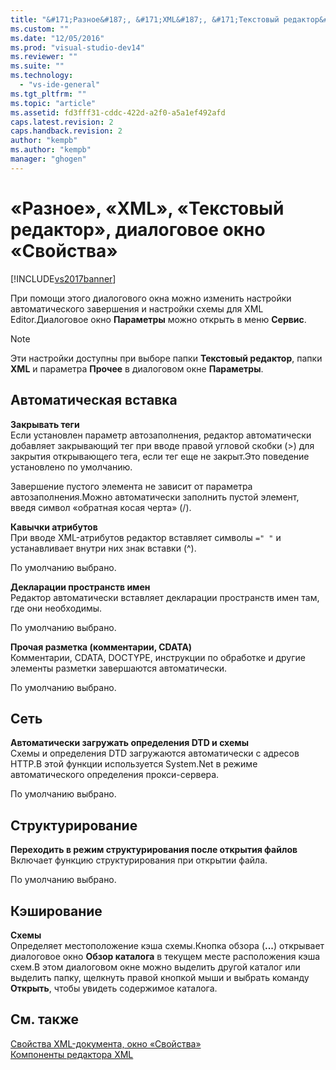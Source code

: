 ```yaml
---
title: "&#171;Разное&#187;, &#171;XML&#187;, &#171;Текстовый редактор&#187;, диалоговое окно &#171;Свойства&#187; | Microsoft Docs"
ms.custom: ""
ms.date: "12/05/2016"
ms.prod: "visual-studio-dev14"
ms.reviewer: ""
ms.suite: ""
ms.technology: 
  - "vs-ide-general"
ms.tgt_pltfrm: ""
ms.topic: "article"
ms.assetid: fd3fff31-cddc-422d-a2f0-a5a1ef492afd
caps.latest.revision: 2
caps.handback.revision: 2
author: "kempb"
ms.author: "kempb"
manager: "ghogen"
---
```

# &#171;Разное&#187;, &#171;XML&#187;, &#171;Текстовый редактор&#187;, диалоговое окно &#171;Свойства&#187;
[!INCLUDE[vs2017banner](../code-quality/includes/vs2017banner.md)]

При помощи этого диалогового окна можно изменить настройки автоматического завершения и настройки схемы для XML Editor.Диалоговое окно **Параметры** можно открыть в меню **Сервис**.  
  
> [!NOTE]
>  Эти настройки доступны при выборе папки **Текстовый редактор**, папки **XML** и параметра **Прочее** в диалоговом окне **Параметры**.  
  
## Автоматическая вставка  
 **Закрывать теги**  
 Если установлен параметр автозаполнения, редактор автоматически добавляет закрывающий тег при вводе правой угловой скобки \(\>\) для закрытия открывающего тега, если тег еще не закрыт.Это поведение установлено по умолчанию.  
  
 Завершение пустого элемента не зависит от параметра автозаполнения.Можно автоматически заполнить пустой элемент, введя символ «обратная косая черта» \(\/\).  
  
 **Кавычки атрибутов**  
 При вводе XML\-атрибутов редактор вставляет символы `=" "` и устанавливает внутри них знак вставки \(^\).  
  
 По умолчанию выбрано.  
  
 **Декларации пространств имен**  
 Редактор автоматически вставляет декларации пространств имен там, где они необходимы.  
  
 По умолчанию выбрано.  
  
 **Прочая разметка \(комментарии, CDATA\)**  
 Комментарии, CDATA, DOCTYPE, инструкции по обработке и другие элементы разметки завершаются автоматически.  
  
 По умолчанию выбрано.  
  
## Сеть  
 **Автоматически загружать определения DTD и схемы**  
 Схемы и определения DTD загружаются автоматически с адресов HTTP.В этой функции используется System.Net в режиме автоматического определения прокси\-сервера.  
  
 По умолчанию выбрано.  
  
## Структурирование  
 **Переходить в режим структурирования после открытия файлов**  
 Включает функцию структурирования при открытии файла.  
  
 По умолчанию выбрано.  
  
## Кэширование  
 **Схемы**  
 Определяет местоположение кэша схемы.Кнопка обзора \(**...**\) открывает диалоговое окно **Обзор каталога** в текущем месте расположения кэша схем.В этом диалоговом окне можно выделить другой каталог или выделить папку, щелкнуть правой кнопкой мыши и выбрать команду **Открыть**, чтобы увидеть содержимое каталога.  
  
## См. также  
 [Свойства XML\-документа, окно «Свойства»](../xml-tools/xml-document-properties-properties-window.md)   
 [Компоненты редактора XML](../xml-tools/xml-editor-components.md)